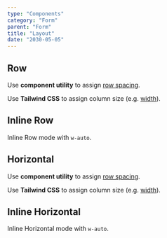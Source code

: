 ```yaml
---
type: "Components"
category: "Form"
parent: "Form"
title: "Layout"
date: "2030-05-05"
---
```


## Row

Use **component utility** to assign [row spacing](/xtendui/components/row/content#space).

Use **Tailwind CSS** to assign column size (e.g. [width](https://tailwindcss.com/docs/width)).

<demo>
  <demoinline src="demos/components/form/mode-row">
  </demoinline>
</demo>

## Inline Row

Inline Row mode with `w-auto`.

<demo>
  <demoinline src="demos/components/form/mode-inline-row">
  </demoinline>
</demo>

## Horizontal

Use **component utility** to assign [row spacing](/xtendui/components/row/content#space).

Use **Tailwind CSS** to assign column size (e.g. [width](https://tailwindcss.com/docs/width)).

<demo>
  <demoinline src="demos/components/form/mode-horizontal">
  </demoinline>
</demo>

## Inline Horizontal

Inline Horizontal mode with `w-auto`.

<demo>
  <demoinline src="demos/components/form/mode-inline-horizontal">
  </demoinline>
</demo>
